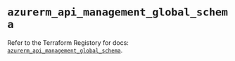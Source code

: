 # `azurerm_api_management_global_schema`

Refer to the Terraform Registory for docs: [`azurerm_api_management_global_schema`](https://www.terraform.io/docs/providers/azurerm/r/api_management_global_schema).
